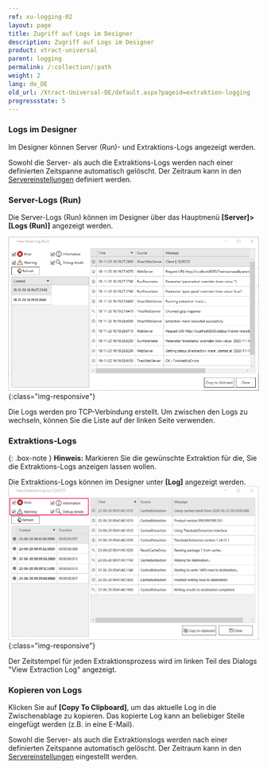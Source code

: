 ```yaml
---
ref: xu-logging-02
layout: page
title: Zugriff auf Logs im Designer
description: Zugriff auf Logs im Designer
product: xtract-universal
parent: logging
permalink: /:collection/:path
weight: 2
lang: de_DE
old_url: /Xtract-Universal-DE/default.aspx?pageid=extraktion-logging
progressstate: 5
---
```


### Logs im Designer
Im Designer können Server (Run)- und Extraktions-Logs angezeigt werden.

Sowohl die Server- als auch die Extraktions-Logs werden nach einer definierten Zeitspanne automatisch gelöscht. Der Zeitraum kann in den [Servereinstellungen](../server/server_einstellungen) definiert werden.

### Server-Logs (Run)

Die Server-Logs (Run) können im Designer über das Hauptmenü **[Server]>[Logs (Run)]** angezeigt werden.

![View-Server-Log](/img/content/View-Server-Log.png){:class="img-responsive"}
 
Die Logs werden pro TCP-Verbindung erstellt. Um zwischen den Logs zu wechseln, können Sie die Liste auf der linken Seite verwenden. 

### Extraktions-Logs

{: .box-note }
**Hinweis:** Markieren Sie die gewünschte Extraktion für die, Sie die Extraktions-Logs anzeigen lassen wollen. 

Die Extraktions-Logs können im Designer unter **[Log]** angezeigt werden.
![View-Extraction-Log](/img/content/View-Extraction-Log.png){:class="img-responsive"}
 
Der Zeitstempel für jeden Extraktionsprozess wird im linken Teil des Dialogs "View Extraction Log" angezeigt.


### Kopieren von Logs
Klicken Sie auf **[Copy To Clipboard]**, um das aktuelle Log in die Zwischenablage zu kopieren. Das kopierte Log kann an beliebiger Stelle eingefügt werden (z.B. in eine E-Mail).

Sowohl die Server- als auch die Extraktionslogs werden nach einer definierten Zeitspanne automatisch gelöscht. Der Zeitraum kann in den [Servereinstellungen](../server/server-settings) eingestellt werden.


